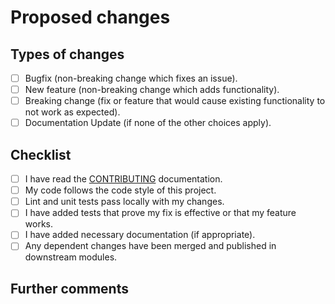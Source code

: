 # Proposed changes

<!---
Describe the big picture of your changes here to communicate to the
maintainers why we should accept this pull request. If it fixes a bug or
resolves a feature request, be sure to link to that issue.
--->

## Types of changes

<!---
What types of changes does your code introduce to the AliceNet node?
_Put an `x` in the boxes that apply_
--->

- [ ] Bugfix (non-breaking change which fixes an issue).
- [ ] New feature (non-breaking change which adds functionality).
- [ ] Breaking change (fix or feature that would cause existing functionality to not work as expected).
- [ ] Documentation Update (if none of the other choices apply).

## Checklist

<!---
_Put an `x` in the boxes that apply. You can also fill these out after
creating the PR. If you're unsure about any of them, don't hesitate to ask.
We're here to help! This is simply a reminder of what we are going to look
for before merging your code._
--->

- [ ] I have read the [CONTRIBUTING](../CONTRIBUTING.md) documentation.
- [ ] My code follows the code style of this project.
- [ ] Lint and unit tests pass locally with my changes.
- [ ] I have added tests that prove my fix is effective or that my feature works.
- [ ] I have added necessary documentation (if appropriate).
- [ ] Any dependent changes have been merged and published in downstream modules.

## Further comments

<!---
If this is a relatively large or complex change, kick off the discussion by
explaining why you chose the solution you did and what alternatives you
considered, etc...
--->